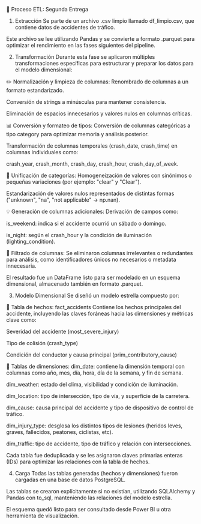 🧱 Proceso ETL: Segunda Entrega
1. Extracción
Se parte de un archivo .csv limpio llamado df_limpio.csv, que contiene datos de accidentes de tráfico.

Este archivo se lee utilizando Pandas y se convierte a formato .parquet para optimizar el rendimiento en las fases siguientes del pipeline.

2. Transformación
Durante esta fase se aplicaron múltiples transformaciones específicas para estructurar y preparar los datos para el modelo dimensional:

✏️ Normalización y limpieza de columnas:
Renombrado de columnas a un formato estandarizado.

Conversión de strings a minúsculas para mantener consistencia.

Eliminación de espacios innecesarios y valores nulos en columnas críticas.

📊 Conversión y formateo de tipos:
Conversión de columnas categóricas a tipo category para optimizar memoria y análisis posterior.

Transformación de columnas temporales (crash_date, crash_time) en columnas individuales como:

crash_year, crash_month, crash_day, crash_hour, crash_day_of_week.

🔄 Unificación de categorías:
Homogeneización de valores con sinónimos o pequeñas variaciones (por ejemplo: "clear" y "Clear").

Estandarización de valores nulos representados de distintas formas ("unknown", "na", "not applicable" → np.nan).

💡 Generación de columnas adicionales:
Derivación de campos como:

is_weekend: indica si el accidente ocurrió un sábado o domingo.

is_night: según el crash_hour y la condición de iluminación (lighting_condition).

🧼 Filtrado de columnas:
Se eliminaron columnas irrelevantes o redundantes para análisis, como identificadores únicos no necesarios o metadata innecesaria.

El resultado fue un DataFrame listo para ser modelado en un esquema dimensional, almacenado también en formato .parquet.

3. Modelo Dimensional
Se diseñó un modelo estrella compuesto por:

🧩 Tabla de hechos: fact_accidents
Contiene los hechos principales del accidente, incluyendo las claves foráneas hacia las dimensiones y métricas clave como:

Severidad del accidente (most_severe_injury)

Tipo de colisión (crash_type)

Condición del conductor y causa principal (prim_contributory_cause)

📐 Tablas de dimensiones:
dim_date: contiene la dimensión temporal con columnas como año, mes, día, hora, día de la semana, y fin de semana.

dim_weather: estado del clima, visibilidad y condición de iluminación.

dim_location: tipo de intersección, tipo de vía, y superficie de la carretera.

dim_cause: causa principal del accidente y tipo de dispositivo de control de tráfico.

dim_injury_type: desglosa los distintos tipos de lesiones (heridos leves, graves, fallecidos, peatones, ciclistas, etc).

dim_traffic: tipo de accidente, tipo de tráfico y relación con intersecciones.

Cada tabla fue deduplicada y se les asignaron claves primarias enteras (IDs) para optimizar las relaciones con la tabla de hechos.

4. Carga
Todas las tablas generadas (hechos y dimensiones) fueron cargadas en una base de datos PostgreSQL.

Las tablas se crearon explícitamente si no existían, utilizando SQLAlchemy y Pandas con to_sql, manteniendo las relaciones del modelo estrella.

El esquema quedó listo para ser consultado desde Power BI u otra herramienta de visualización.
